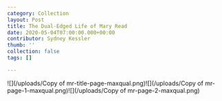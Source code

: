 ```yaml
---
category: Collection
layout: Post
title: The Dual-Edged Life of Mary Read
date: 2020-05-04T07:00:00.000+00:00
contributor: Sydney Kessler
thumb: ''
collection: false
tags: []

---
```

![](/uploads/Copy of mr-title-page-maxqual.png)![](/uploads/Copy of mr-page-1-maxqual.png)![](/uploads/Copy of mr-page-2-maxqual.png)
